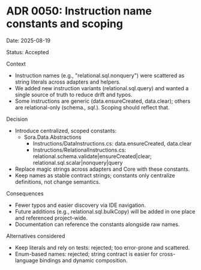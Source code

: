 # ADR 0050: Instruction name constants and scoping

Date: 2025-08-19

Status: Accepted

Context

- Instruction names (e.g., "relational.sql.nonquery") were scattered as string literals across adapters and helpers.
- We added new instruction variants (relational.sql.query) and wanted a single source of truth to reduce drift and typos.
- Some instructions are generic (data.ensureCreated, data.clear); others are relational-only (schema.*, sql.*). Scoping should reflect that.

Decision

- Introduce centralized, scoped constants:
  - Sora.Data.Abstractions
    - Instructions/DataInstructions.cs: data.ensureCreated, data.clear
    - Instructions/RelationalInstructions.cs: relational.schema.validate|ensureCreated|clear; relational.sql.scalar|nonquery|query
- Replace magic strings across adapters and Core with these constants.
- Keep names as stable contract strings; constants only centralize definitions, not change semantics.

Consequences

- Fewer typos and easier discovery via IDE navigation.
- Future additions (e.g., relational.sql.bulkCopy) will be added in one place and referenced project-wide.
- Documentation can reference the constants alongside raw names.

Alternatives considered

- Keep literals and rely on tests: rejected; too error-prone and scattered.
- Enum-based names: rejected; string contract is easier for cross-language bindings and dynamic composition.
